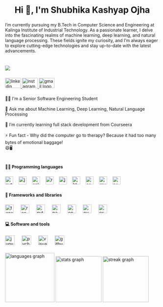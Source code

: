 <h1 align="center">Hi 👋, I'm Shubhika Kashyap Ojha</h1>

###

<p align="left">I’m currently pursuing my B.Tech in Computer Science and Engineering at Kalinga Institute of Industrial Technology. As a passionate learner, I delve into the fascinating realms of machine learning, deep learning, and natural language processing. These fields ignite my curiosity, and I’m always eager to explore cutting-edge technologies and stay up-to-date with the latest advancements.</p>

###

<br clear="both">

<img align="left" src="https://visitor-badge.laobi.icu/badge?page_id=Shubhika07.Shubhika07&left_text=Profile%20Views"  />

###

<br clear="both">

<div align="left">
  <a href="https://www.linkedin.com/in/shubhika-kashyap-ojha-6978a428a/" target="_blank">
    <img src="https://raw.githubusercontent.com/maurodesouza/profile-readme-generator/master/src/assets/icons/social/linkedin/default.svg" width="51" height="33" alt="linkedin logo"  />
  </a>

  <a href="https://www.instagram.com/shubhika.pvt07/" target="_blank">
    <img src="https://raw.githubusercontent.com/maurodesouza/profile-readme-generator/master/src/assets/icons/social/instagram/default.svg" width="51" height="33" alt="instagram logo"  />
  </a>
  <a href="mailto:@Shubhi07628@gmail.com" target="_blank">
    <img src="https://raw.githubusercontent.com/maurodesouza/profile-readme-generator/master/src/assets/icons/social/gmail/default.svg" width="51" height="33" alt="gmail logo"  />
  </a>
</div>

###

<p align="left">👨‍🎓 I'm a Senior Software Engineering Student<br><br>💬 Ask me about Machine Learning, Deep Learning, Natural Language Processing<br><br>🌱 I’m currently learning full stack development from Courseera<br><br>⚡ Fun fact - Why did the computer go to therapy? Because it had too many bytes of emotional baggage! <br>      😄🖥️</p>

###

<h1 align="left"></h1>

###

<h4 align="left">👨‍💻 Programming languages</h4>

###

<div align="left">
  <img src="https://cdn.jsdelivr.net/gh/devicons/devicon/icons/python/python-original.svg" height="26" alt="python logo"  />
  <img width="10" />
  <img src="https://cdn.jsdelivr.net/gh/devicons/devicon/icons/java/java-original.svg" height="26" alt="java logo"  />
  <img width="10" />
  <img src="https://cdn.jsdelivr.net/gh/devicons/devicon/icons/cplusplus/cplusplus-original.svg" height="26" alt="cplusplus logo"  />
  <img width="10" />
  <img src="https://cdn.jsdelivr.net/gh/devicons/devicon/icons/react/react-original.svg" height="26" alt="react logo"  />
  <img width="10" />
  <img src="https://cdn.jsdelivr.net/gh/devicons/devicon/icons/javascript/javascript-original.svg" height="26" alt="javascript logo"  />
  <img width="10" />
  <img src="https://cdn.jsdelivr.net/gh/devicons/devicon/icons/html5/html5-original.svg" height="26" alt="html5 logo"  />
  <img width="10" />
  <img src="https://cdn.jsdelivr.net/gh/devicons/devicon/icons/css3/css3-original.svg" height="26" alt="css3 logo"  />
  <img width="10" />
  <img src="https://cdn.jsdelivr.net/gh/devicons/devicon/icons/mysql/mysql-original.svg" height="26" alt="mysql logo"  />
  <img width="10" />
  <img src="https://cdn.jsdelivr.net/gh/devicons/devicon/icons/nodejs/nodejs-original.svg" height="26" alt="nodejs logo"  />
</div>

###

<h4 align="left">🧰 Frameworks and libraries</h4>

###

<div align="left">
  <img src="https://cdn.jsdelivr.net/gh/devicons/devicon/icons/tensorflow/tensorflow-original.svg" height="28" alt="tensorflow logo"  />
  <img width="15" />
  <img src="https://cdn.jsdelivr.net/gh/devicons/devicon/icons/react/react-original.svg" height="28" alt="react logo"  />
  <img width="15" />
  <img src="https://cdn.jsdelivr.net/gh/devicons/devicon/icons/pytorch/pytorch-original.svg" height="28" alt="pytorch logo"  />
  <img width="15" />
  <img src="https://cdn.jsdelivr.net/gh/devicons/devicon/icons/pandas/pandas-original.svg" height="28" alt="pandas logo"  />
  <img width="15" />
  <img src="https://cdn.jsdelivr.net/gh/devicons/devicon/icons/opencv/opencv-original.svg" height="28" alt="opencv logo"  />
  <img width="15" />
  <img src="https://cdn.jsdelivr.net/gh/devicons/devicon/icons/numpy/numpy-original.svg" height="28" alt="numpy logo"  />
  <img width="15" />
  <img src="https://cdn.jsdelivr.net/gh/devicons/devicon/icons/express/express-original.svg" height="28" alt="express logo"  />
</div>

###

<h4 align="left">💻 Software and tools</h4>

###

<div align="left">
  <img src="https://cdn.jsdelivr.net/gh/devicons/devicon/icons/jupyter/jupyter-original.svg" height="31" alt="jupyter logo"  />
  <img width="15" />
  <img src="https://cdn.jsdelivr.net/gh/devicons/devicon/icons/pycharm/pycharm-original.svg" height="31" alt="pycharm logo"  />
  <img width="15" />
  <img src="https://cdn.jsdelivr.net/gh/devicons/devicon/icons/visualstudio/visualstudio-plain.svg" height="31" alt="visualstudio logo"  />
  <img width="15" />
  <img src="https://cdn.jsdelivr.net/gh/devicons/devicon/icons/github/github-original.svg" height="31" alt="github logo"  />
</div>

###

<div align="left">
  <img src="https://github-readme-stats.vercel.app/api/top-langs?username=Shubhika07&locale=en&hide_title=false&layout=compact&card_width=320&langs_count=5&theme=dracula&hide_border=false&order=2" height="161" alt="languages graph"  />
  <img src="https://github-readme-stats.vercel.app/api?username=Shubhika07&hide_title=false&hide_rank=true&show_icons=true&include_all_commits=true&count_private=true&disable_animations=false&theme=dracula&locale=en&hide_border=false&order=1" height="150" alt="stats graph"  />
  <img src="https://streak-stats.demolab.com?user=Shubhika07&locale=en&mode=weekly&theme=dracula&hide_border=false&border_radius=5&order=3" height="150" alt="streak graph"  />
</div>

###
